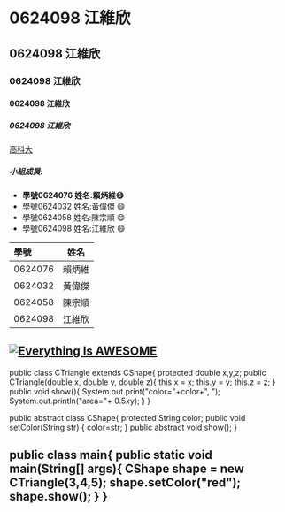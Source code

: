 # 0624098 江維欣

## 0624098 江維欣

### 0624098 江維欣

#### 0624098 江維欣

##### 0624098 江維欣

[高科大](https://www.nkust.edu.tw/index.php)

##### 小組成員:
* **學號0624076 姓名:賴炳維:smile:**
* 學號0624032 姓名:黃偉傑 :smile:
* 學號0624058 姓名:陳宗順 :smile:
* 學號0624098 姓名:江維欣 :smile:

|學號|姓名|
|:------|:-------:|
|0624076|賴炳維|
|0624032|黃偉傑|
|0624058|陳宗順|
|0624098|江維欣|

[![Everything Is AWESOME](https://img.youtube.com/vi/StTqXEQ2l-Y/0.jpg)](https://www.youtube.com/watch?v=StTqXEQ2l-Y "Everything Is AWESOME")
---
public class CTriangle extends CShape{
  protected double x,y,z;
  public CTriangle(double x, double y, double z){
    this.x = x;
    this.y = y;
    this.z = z;
  }
  public void show(){
    System.out.print("color="+color+", ");
    System.out.println("area="+ 0.5*x*y);
  }
}

public abstract class CShape{
  protected String color;
  public void setColor(String str)
  {
    color=str;
  }
  public abstract void show();
}

public class main{
  public static void main(String[] args){
    CShape shape = new CTriangle(3,4,5);
    shape.setColor("red");
    shape.show();
  }
}
---
